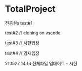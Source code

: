 # TotalProject
 전종설s 
 test#1 
 
 test#2 
  // cloning on vscode  
 
 test#3
  // 시현입장   

  test#4
  // 경재입장

210527 14:16 전체파일 업데이트 - 시현
